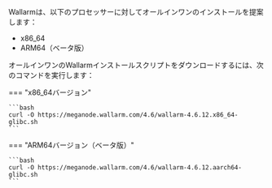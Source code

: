 Wallarmは、以下のプロセッサーに対してオールインワンのインストールを提案します：

* x86_64
* ARM64（ベータ版）

オールインワンのWallarmインストールスクリプトをダウンロードするには、次のコマンドを実行します：

=== "x86_64バージョン"

    ```bash
    curl -O https://meganode.wallarm.com/4.6/wallarm-4.6.12.x86_64-glibc.sh
    ```

=== "ARM64バージョン（ベータ版）"

    ```bash
    curl -O https://meganode.wallarm.com/4.6/wallarm-4.6.12.aarch64-glibc.sh
    ```